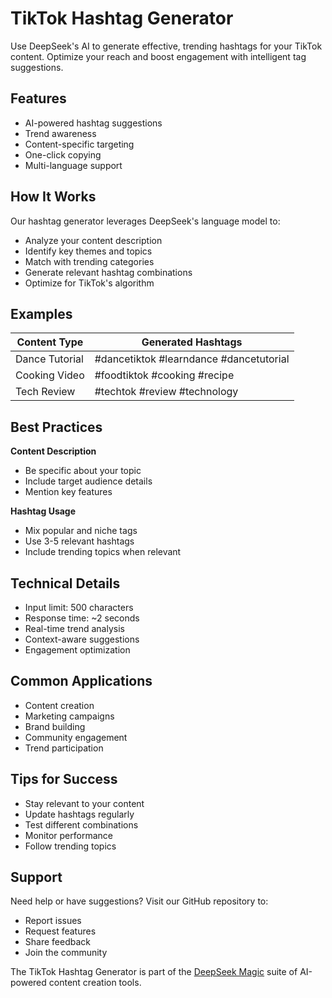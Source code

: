 # TikTok Hashtag Generator

Use DeepSeek's AI to generate effective, trending hashtags for your TikTok content. Optimize your reach and boost engagement with intelligent tag suggestions.

## Features

- AI-powered hashtag suggestions
- Trend awareness
- Content-specific targeting
- One-click copying
- Multi-language support

## How It Works

Our hashtag generator leverages DeepSeek's language model to:

- Analyze your content description
- Identify key themes and topics
- Match with trending categories
- Generate relevant hashtag combinations
- Optimize for TikTok's algorithm

## Examples

| Content Type   | Generated Hashtags                      |
| -------------- | --------------------------------------- |
| Dance Tutorial | #dancetiktok #learndance #dancetutorial |
| Cooking Video  | #foodtiktok #cooking #recipe            |
| Tech Review    | #techtok #review #technology            |

## Best Practices

**Content Description**

- Be specific about your topic
- Include target audience details
- Mention key features

**Hashtag Usage**

- Mix popular and niche tags
- Use 3-5 relevant hashtags
- Include trending topics when relevant

## Technical Details

- Input limit: 500 characters
- Response time: ~2 seconds
- Real-time trend analysis
- Context-aware suggestions
- Engagement optimization

## Common Applications

- Content creation
- Marketing campaigns
- Brand building
- Community engagement
- Trend participation

## Tips for Success

- Stay relevant to your content
- Update hashtags regularly
- Test different combinations
- Monitor performance
- Follow trending topics

## Support

Need help or have suggestions? Visit our GitHub repository to:

- Report issues
- Request features
- Share feedback
- Join the community

The TikTok Hashtag Generator is part of the [DeepSeek Magic](https://github.com/meetqy/deepseek-magic) suite of AI-powered content creation tools.
